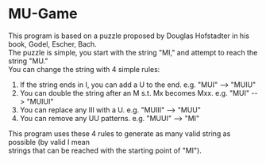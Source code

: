 MU-Game
=======

This program is based on a puzzle proposed by Douglas Hofstadter in his book, Godel, Escher, Bach.  
The puzzle is simple, you start with the string "MI," and attempt to reach the string "MU."  
You can change the string with 4 simple rules:
  1. If the string ends in I, you can add a U to the end. e.g. "MUI" --> "MUIU"
  2. You can double the string after an M s.t. Mx becomes Mxx. e.g. "MUI" --> "MUIUI"
  3. You can replace any III with a U. e.g. "MUIII" --> "MUU"
  4. You can remove any UU patterns. e.g. "MUUI" --> "MI"
  
This program uses these 4 rules to generate as many valid string as possible (by valid I mean  
strings that can be reached with the starting point of "MI"). 
